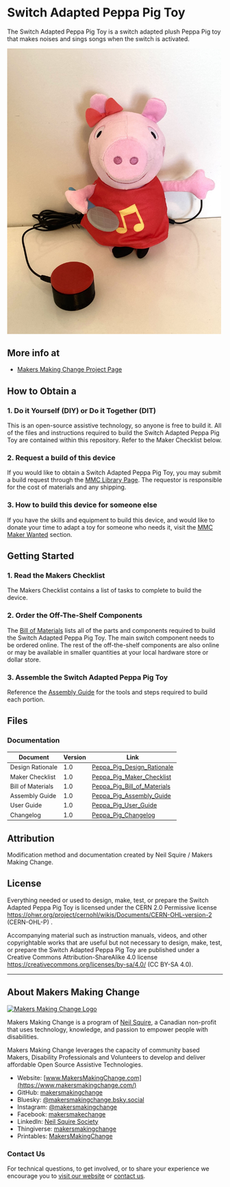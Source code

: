 # Switch Adapted Peppa Pig Toy
The Switch Adapted Peppa Pig Toy is a switch adapted plush Peppa Pig toy that makes noises and sings songs when the switch is activated. 

<img src="https://github.com/makersmakingchange/switch-adapted-peppa-pig-toy/blob/7c03538f8719ce9216d22b65e7ad89e69738c145/Photos/switch-adapted-peppa-pig-toy.jpg" width="500" alt="Picture of a switch adapted plush Peppa Pig toy.">

## More info at
- [Makers Making Change Project Page](https://makersmakingchange.com/project/switch-adapted-peppa-pig-toy/)


## How to Obtain a <Device-Name>
### 1. Do it Yourself (DIY) or Do it Together (DIT)

This is an open-source assistive technology, so anyone is free to build it. All of the files and instructions required to build the Switch Adapted Peppa Pig Toy are contained within this repository. Refer to the Maker Checklist below.

### 2. Request a build of this device

If you would like to obtain a Switch Adapted Peppa Pig Toy, you may submit a build request through the [MMC Library Page](https://makersmakingchange.com/project/switch-adapted-peppa-pig-toy/). The requestor is responsible for the cost of materials and any shipping.

### 3. How to build this device for someone else

If you have the skills and equipment to build this device, and would like to donate your time to adapt a toy for someone who needs it, visit the [MMC Maker Wanted](https://makersmakingchange.com/maker-wanted/) section.


## Getting Started

### 1. Read the Makers Checklist

The Makers Checklist contains a list of tasks to complete to build the device.

### 2. Order the Off-The-Shelf Components

The [Bill of Materials](/Documentation/Peppa_Pig_BOM_v1.0.xlsx) lists all of the parts and components required to build the Switch Adapted Peppa Pig Toy. The main switch component needs to be ordered online. The rest of the off-the-shelf components are also online or may be available in smaller quantities at your local hardware store or dollar store.

### 3. Assemble the Switch Adapted Peppa Pig Toy

Reference the [Assembly Guide](/Documentation/Peppa_Pig_Assembly_Guide_v1.0.pdf) for the tools and steps required to build each portion.

## Files
### Documentation
| Document             | Version | Link |
|----------------------|---------|------|
| Design Rationale     | 1.0     | [Peppa_Pig_Design_Rationale](/Documentation/Peppa_Pig_Design_Rationale_v1.0.pdf)     |
| Maker Checklist      | 1.0     | [Peppa_Pig_Maker_Checklist](/Documentation/Peppa_Pig_Maker_Checklist_v1.0.pdf)     |
| Bill of Materials    | 1.0     | [Peppa_Pig_Bill_of_Materials](/Documentation/Peppa_Pig_BOM_v1.0.xlsx)     |
| Assembly Guide       | 1.0     | [Peppa_Pig_Assembly_Guide](/Documentation/Peppa_Pig_Assembly_Guide_v1.0.pdf)     |
| User Guide           | 1.0     | [Peppa_Pig_User_Guide](/Documentation/Peppa_Pig_User_Guide_v1.0.pdf)    |
| Changelog            | 1.0     | [Peppa_Pig_Changelog](/Documentation/Peppa_Pig_Changelog_v1.0.pdf)     |


## Attribution
Modification method and documentation created by Neil Squire / Makers Making Change.



## License
Everything needed or used to design, make, test, or prepare the Switch Adapted Peppa Pig Toy is licensed under the CERN 2.0 Permissive license <https://ohwr.org/project/cernohl/wikis/Documents/CERN-OHL-version-2> (CERN-OHL-P) . 

Accompanying material such as instruction manuals, videos, and other copyrightable works that are useful but not necessary to design, make, test, or prepare the Switch Adapted Peppa Pig Toy are published under a Creative Commons Attribution-ShareAlike 4.0 license https://creativecommons.org/licenses/by-sa/4.0/ (CC BY-SA 4.0).


---
<!-- ABOUT MMC START -->
## About Makers Making Change
[<img src="https://raw.githubusercontent.com/makersmakingchange/makersmakingchange/main/img/mmc_logo.svg" width="500" alt="Makers Making Change Logo">](https://www.makersmakingchange.com/)

Makers Making Change is a program of [Neil Squire](https://www.neilsquire.ca/), a Canadian non-profit that uses technology, knowledge, and passion to empower people with disabilities.

Makers Making Change leverages the capacity of community based Makers, Disability Professionals and Volunteers to develop and deliver affordable Open Source Assistive Technologies.

 - Website: [www.MakersMakingChange.com](https://www.makersmakingchange.com/)
 - GitHub: [makersmakingchange](https://github.com/makersmakingchange)
 - Bluesky: [@makersmakingchange.bsky.social](https://bsky.app/profile/makersmakingchange.bsky.social)
 - Instagram: [@makersmakingchange](https://www.instagram.com/makersmakingchange)
 - Facebook: [makersmakechange](https://www.facebook.com/makersmakechange)
 - LinkedIn: [Neil Squire Society](https://www.linkedin.com/company/neil-squire-society/)
 - Thingiverse: [makersmakingchange](https://www.thingiverse.com/makersmakingchange/about)
 - Printables: [MakersMakingChange](https://www.printables.com/@MakersMakingChange)

### Contact Us
For technical questions, to get involved, or to share your experience we encourage you to [visit our website](https://www.makersmakingchange.com/) or [contact us](https://www.makersmakingchange.com/s/contact).
<!-- ABOUT MMC END -->
